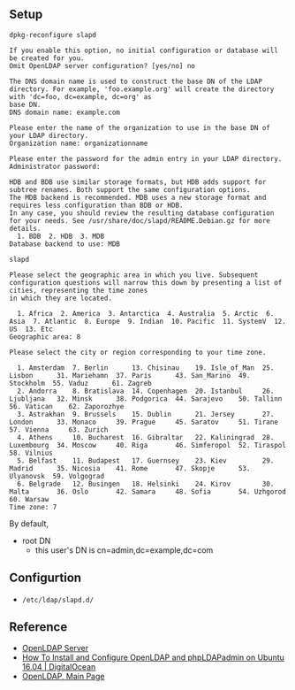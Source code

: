 
## Setup

```
dpkg-reconfigure slapd

If you enable this option, no initial configuration or database will be created for you.
Omit OpenLDAP server configuration? [yes/no] no

The DNS domain name is used to construct the base DN of the LDAP directory. For example, 'foo.example.org' will create the directory with 'dc=foo, dc=example, dc=org' as
base DN.
DNS domain name: example.com

Please enter the name of the organization to use in the base DN of your LDAP directory.
Organization name: organizationname

Please enter the password for the admin entry in your LDAP directory.
Administrator password:

HDB and BDB use similar storage formats, but HDB adds support for subtree renames. Both support the same configuration options.
The MDB backend is recommended. MDB uses a new storage format and requires less configuration than BDB or HDB.
In any case, you should review the resulting database configuration for your needs. See /usr/share/doc/slapd/README.Debian.gz for more details.
  1. BDB  2. HDB  3. MDB
Database backend to use: MDB
```

```
slapd
```

```
Please select the geographic area in which you live. Subsequent configuration questions will narrow this down by presenting a list of cities, representing the time zones
in which they are located.

  1. Africa  2. America  3. Antarctica  4. Australia  5. Arctic  6. Asia  7. Atlantic  8. Europe  9. Indian  10. Pacific  11. SystemV  12. US  13. Etc
Geographic area: 8

Please select the city or region corresponding to your time zone.

  1. Amsterdam  7. Berlin      13. Chisinau    19. Isle_of_Man  25. Lisbon      31. Mariehamn  37. Paris      43. San_Marino  49. Stockholm  55. Vaduz      61. Zagreb
  2. Andorra    8. Bratislava  14. Copenhagen  20. Istanbul     26. Ljubljana   32. Minsk      38. Podgorica  44. Sarajevo    50. Tallinn    56. Vatican    62. Zaporozhye
  3. Astrakhan  9. Brussels    15. Dublin      21. Jersey       27. London      33. Monaco     39. Prague     45. Saratov     51. Tirane     57. Vienna     63. Zurich
  4. Athens     10. Bucharest  16. Gibraltar   22. Kaliningrad  28. Luxembourg  34. Moscow     40. Riga       46. Simferopol  52. Tiraspol   58. Vilnius
  5. Belfast    11. Budapest   17. Guernsey    23. Kiev         29. Madrid      35. Nicosia    41. Rome       47. Skopje      53. Ulyanovsk  59. Volgograd
  6. Belgrade   12. Busingen   18. Helsinki    24. Kirov        30. Malta       36. Oslo       42. Samara     48. Sofia       54. Uzhgorod   60. Warsaw
Time zone: 7
```

By default,

- root DN
    - this user's DN is cn=admin,dc=example,dc=com


## Configurtion
* `/etc/ldap/slapd.d/`

## Reference
- [OpenLDAP Server](https://help.ubuntu.com/lts/serverguide/openldap-server.html.en)
- [How To Install and Configure OpenLDAP and phpLDAPadmin on Ubuntu 16\.04 \| DigitalOcean](https://www.digitalocean.com/community/tutorials/how-to-install-and-configure-openldap-and-phpldapadmin-on-ubuntu-16-04)
- [OpenLDAP, Main Page](https://www.openldap.org/)
